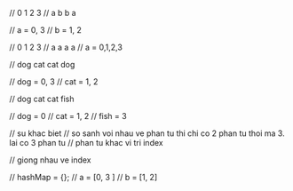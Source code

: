 
// 0 1 2 3 
// a b b a 


// a = 0, 3 
// b = 1, 2 

// 0 1 2 3
// a a a a
// a = 0,1,2,3


// dog cat cat dog

// dog = 0, 3 
// cat = 1, 2 

// dog cat cat fish

// dog = 0
// cat = 1, 2 
// fish =  3 


// su khac biet 
// so sanh voi nhau ve phan tu thi chi co 2 phan tu thoi ma 3. lai co 3 phan tu 
// phan tu khac vi tri index 


// giong nhau ve index 

// hashMap = {};
// a = [0, 3 ]
// b = [1, 2]